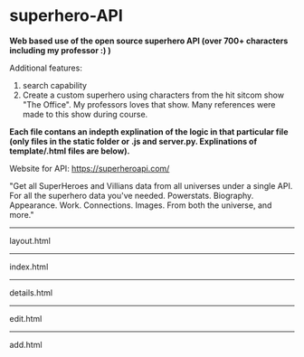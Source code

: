 # superhero-API

**Web based use of the open source superhero API (over 700+ characters including my professor :) )**

Additional features:
1. search capability
2. Create a custom superhero using characters from the hit sitcom show "The Office". My professors loves that show. Many references were made to this show during course. 

**Each file contans an indepth explination of the logic in that particular file (only files in the static folder or .js and server.py. Explinations of template/.html files are below).**



Website for API: https://superheroapi.com/

"Get all SuperHeroes and Villians data from all universes under a single API.
For all the superhero data you've needed.
Powerstats. Biography. Appearance. Work. Connections. Images.
From both the universe, and more."





__________________
layout.html

<!-- 
Detailed Explanation of layout.html
1. Document Declaration

<!DOCTYPE html>
Purpose:
This declaration tells the browser that the document is an HTML5 document.
Why it's Important:
It ensures that the browser uses the standards mode for rendering the page.
Consequence of Removal:
Without it, browsers might revert to quirks mode, which can cause inconsistent styling and behavior.
2. Opening <html> Tag

<html lang="en">
Attributes:
lang="en": Specifies that the content of this document is in English.
Purpose:
The <html> element is the root element of an HTML page.
Why it's Important:
The lang attribute helps search engines, screen readers, and other tools understand the language of the page.
Consequence of Removal:
Omitting lang might affect accessibility and SEO.
3. <head> Section

<head>
  <meta charset="UTF-8">
  <title>{% block title %}Superhero API{% endblock %}</title>
  <link rel="stylesheet" href="{{ url_for('static', filename='main.css') }}">
  {% block style %}{% endblock %}
</head>
<meta charset="UTF-8">:
Purpose:
Sets the character encoding of the document to UTF-8, which supports most characters and symbols.
Consequence of Removal:
May cause text encoding issues, especially with non-ASCII characters.
<title>{% block title %}Superhero API{% endblock %}</title>:
Purpose:
Displays the title of the page in the browser tab.
Uses Jinja templating to allow child templates to override the title.
Block Explanation:
{% block title %} starts a block that can be overridden in templates that extend this layout.
Superhero API is the default title if no override is provided.
{% endblock %} ends the block.
Consequence of Removal:
The browser tab would have no title or a default title, and child templates couldn’t customize it.
<link rel="stylesheet" href="{{ url_for('static', filename='main.css') }}">:
Purpose:
Links the external CSS file (main.css) located in the static folder.
Uses Flask’s url_for function to generate the correct URL.
Consequence of Removal:
The page would lose all styling defined in main.css.
{% block style %}{% endblock %}:
Purpose:
A placeholder block for child templates to inject page-specific CSS styles if needed.
Consequence of Removal:
You’d lose the flexibility to include additional inline styles on a per-page basis.
4. <body> Section

<body>
  <nav>
    <a href="{{ url_for('index') }}" class="logo">SuperHero</a>
    <div class="search-container">
      <input type="text" id="searchInput" placeholder="Search Heroes...">
      <button id="searchButton">Search</button>
      <button id="createHeroButton" onclick="window.location.href='/add'">Create Hero</button>
      <button id="clearButton" style="display: none;">Clear</button>
    </div>
  </nav>
  {% block content %}{% endblock %}
  {% block scripts %}{% endblock %}
</body>
<body> Tag:
Purpose:
Contains all the content that is visible on the web page.
<nav> Element:
Purpose:
Represents a section of the page that contains navigation links.
Contents:
Logo Link:
<a href="{{ url_for('index') }}" class="logo">SuperHero</a>
Explanation:
<a> tag is used for hyperlinks.
href="{{ url_for('index') }}": Uses Flask’s url_for to generate the URL for the index (home) page.
class="logo": Assigns a class for styling.
Content "SuperHero": The text that displays as the logo (note that "API" was removed as per requirements).
Consequence of Removal:
Without this link, users wouldn’t have a way to navigate back to the homepage from the nav.
Search Container:
<div class="search-container">
  <input type="text" id="searchInput" placeholder="Search Heroes...">
  <button id="searchButton">Search</button>
  <button id="createHeroButton" onclick="window.location.href='/add'">Create Hero</button>
  <button id="clearButton" style="display: none;">Clear</button>
</div>
Explanation:
<div class="search-container">: A container div with a class used for styling the search components.
<input type="text" id="searchInput" placeholder="Search Heroes...">:
An input field for search queries.
type="text": Specifies that it’s a text input.
id="searchInput": Provides a unique identifier so that JavaScript can reference it.
placeholder="Search Heroes...": Displays a light gray text hinting at the expected input.
<button id="searchButton">Search</button>:
A button that, when clicked, triggers the search functionality.
id="searchButton": Allows JavaScript to attach event listeners.
<button id="createHeroButton" onclick="window.location.href='/add'">Create Hero</button>:
A button that navigates to the add hero page.
Inline onclick attribute: When clicked, it sets the browser location to '/add'.
id="createHeroButton": For styling and JS reference.
<button id="clearButton" style="display: none;">Clear</button>:
A button intended to clear the search input; initially hidden (display: none).
Inline style is used to hide it by default.
Consequence of Removal:
Removing the search container would eliminate the site-wide search functionality.
{% block content %}{% endblock %}:
Purpose:
A placeholder for child templates to insert the main content of the page.
Consequence of Removal:
Child templates wouldn’t be able to define their own content.
{% block scripts %}{% endblock %}:
Purpose:
A placeholder for including page-specific or global scripts (typically JavaScript files) at the end of the body.
Consequence of Removal:
You would lose the ability to dynamically include JavaScript files, which may result in broken functionality.
</body> and </html> Tags:
Close the body and HTML document, respectively.
Alternative Approaches
Inline vs External CSS/JS:
An alternative to using blocks for CSS/JS is to inline them directly in the file. However, external files allow for caching and better maintainability.
Using a Frontend Framework:
Instead of manually creating navigation and content placeholders, one could use a framework like Bootstrap to simplify responsive design. However, that adds additional dependencies and complexity.
Hardcoding URLs vs url_for:
Hardcoding URLs instead of using url_for would work but would make it harder to change routes later on and could lead to broken links if the URL structure changes.



-->


____________
index.html
<!-- 
Template Inheritance

Line 1:
{% extends "layout.html" %}
What it does:
This directive tells the Jinja2 template engine that index.html extends from the base template layout.html.
All the common layout elements (such as the <head>, navigation bar, etc.) come from layout.html.
Why it's used:
To maintain a consistent layout and avoid duplicating code across multiple pages.
Consequence of Removal:
The file would become standalone, and you’d need to re-include common HTML markup, increasing redundancy and maintenance effort.
Title Block

Line 3:
{% block title %}Superhero Grid{% endblock %}
What it does:
This block sets the title of the page to "Superhero Grid".
Why it's used:
The title appears in the browser tab and helps users understand what the page represents.
Alternatives:
Hardcoding a title inside the <title> tag in layout.html would work, but using blocks allows each page to have a unique title.
Consequence of Removal:
Without this block, the page might display a default title from the base template or none at all, reducing clarity.
Content Block Start

Line 5:
{% block content %}
What it does:
Opens a block where page-specific content will be inserted.
Why it's used:
It allows child templates (like this one) to specify their own unique content within the common layout.
Consequence of Removal:
The unique content for the index page wouldn’t be rendered within the base layout.
Main Element

Line 6:
<main>
What it does:
The <main> element semantically indicates the primary content of the page.
Why it's used:
It improves accessibility and SEO by clearly delineating the main content.
Alternatives:
A generic <div> could be used, but <main> is preferred for its semantic meaning.
Consequence of Removal:
You’d lose semantic structure and potential accessibility benefits.
Search Query Conditional

Line 7:
{% if search is defined and search %}
What it does:
Checks if a search query exists.
search is defined ensures that the variable search is provided.
and search checks if it’s not an empty string.
Why it's used:
To conditionally display search-specific messages based on whether the user performed a search.
Consequence of Removal:
Without this condition, the template wouldn’t distinguish between a search result and a default homepage view.
Search Header for Results

Lines 8-12:
  {% if results|length > 0 %}
    <p class="search-header">Showing {{ results|length }} results for "{{ search }}"</p>
  {% else %}
    <p class="search-header">No matches found for "{{ search }}"</p>
  {% endif %}
What it does:
Checks if the results list has one or more items using results|length > 0.
If so, displays a paragraph with class search-header indicating how many results were found.
If no results, displays a message indicating no matches were found.
Why it's used:
To provide immediate feedback to the user about the search outcome.
Alternatives:
You could merge both conditions into one line with a ternary operator, but separating them improves clarity.
Consequence of Removal:
Without feedback, users wouldn’t know if their search was successful or if they need to adjust their query.
Default Subtitle (No Search Query)

Lines 13-15:
{% else %}
  <div class="subtitle">
    All SuperHeroes and Villians data from all Universes! Total: 731*
  </div>
{% endif %}
What it does:
If no search query is provided, a <div> with class subtitle displays a default message.
Why it's used:
It serves as a header or introductory message on the homepage when no search is active.
Consequence of Removal:
The homepage might appear empty or less informative when no search is performed.
Displaying Hero Cards

Line 16:
{% if results is defined %}
What it does:
Checks if the results variable is defined.
Why it's used:
Ensures that there is data to display before rendering the hero grid.
Consequence of Removal:
If results are undefined, you might try to iterate over a non-existent list, leading to errors.
Line 17:
<div id="heroGrid">
What it does:
Creates a container <div> with the id heroGrid.
This id is used by CSS (and possibly JavaScript) to style and manage the grid layout of hero cards.
Why it's used:
It helps in applying a grid layout and margin/padding as defined in main.css.
Consequence of Removal:
Without this container, the hero cards wouldn’t be arranged in a grid, and styling would be lost.
Line 18:
{% for hero in results %}
What it does:
Begins a loop that iterates over each hero in the results list.
Why it's used:
Dynamically generates a hero card for each hero in the results.
Consequence of Removal:
Without the loop, you wouldn’t dynamically render multiple hero cards.
Line 19-25: Hero Card Link
   <a href="/view/{{ hero.id }}" class="hero-card">
      <img src="{{ hero.image.url }}" alt="{{ hero.name }}">
      <div class="hero-details">
          <h2>{{ hero.name }}</h2>
          <p><strong>Real Name:</strong> {{ hero.biography['full-name'] or 'N/A' }}</p>
          <p><strong>Aliases:</strong> {% if hero.biography.aliases and hero.biography.aliases|length > 0 %}{{ hero.biography.aliases|join(', ') }}{% else %}N/A{% endif %}</p>
      </div>
   </a>
<a href="/view/{{ hero.id }}" class="hero-card">:
Creates an anchor (link) that wraps the entire hero card.
href="/view/{{ hero.id }}" dynamically constructs a URL to view the hero’s details.
class="hero-card" applies CSS styling to the card.
Consequence:
Without the <a> tag, each hero would not be clickable to view details.
<img src="{{ hero.image.url }}" alt="{{ hero.name }}">:
Displays the hero's image.
src="{{ hero.image.url }}" dynamically sets the image source.
alt="{{ hero.name }}" provides alternative text for accessibility.
Consequence:
Removing the <img> would leave the card without an image, reducing visual appeal.
<div class="hero-details">:
A container for text details of the hero.
Consequence:
Without it, text might not be grouped or styled correctly.
<h2>{{ hero.name }}</h2>:
Displays the hero’s name as a secondary heading.
Consequence:
If removed, the hero’s name might not be clearly emphasized.
<p><strong>Real Name:</strong> {{ hero.biography['full-name'] or 'N/A' }}</p>:
A paragraph that displays the hero’s real name.
Uses <strong> to emphasize the label "Real Name:".
Uses a Jinja conditional (or 'N/A') to provide a fallback if no full name is present.
<p><strong>Aliases:</strong> ...</p>:
Similar to the above, it displays the hero’s aliases.
Uses an inline {% if %} condition to check if aliases exist and to join them with commas, otherwise shows "N/A".
Consequence:
Removing any of these details would reduce the amount of information available in each hero card.
Line 26:
{% endfor %}
What it does:
Closes the for loop.
Consequence:
Omitting the loop closure would cause a template error.
Line 27:
</div>
What it does:
Closes the heroGrid <div> container.
Consequence:
If not closed, the HTML structure would be invalid, leading to rendering issues.
Line 28-30:
{% else %}
  <div id="heroGrid"></div>
  <div id="loader" style="display: none;">Loading more heroes...</div>
{% endif %}
Explanation:
The {% else %} clause handles cases where results is not defined.
It provides a fallback: an empty hero grid and a loader (initially hidden).
Rationale:
Ensures that the page structure remains intact even if no results exist.
Consequence:
Without this, an error might occur if results is not provided.
Line 31:
</main>
What it does:
Closes the <main> element.
Consequence:
The document structure would be broken if <main> is not closed.
Line 32:
{% endblock %}
What it does:
Closes the content block started earlier.
Consequence:
The template would not be properly closed, resulting in errors.
Scripts Block

Line 34-36:
{% block scripts %}
<script src="{{ url_for('static', filename='script.js') }}"></script>
{% endblock %}
What it does:
Begins a block for including JavaScript files specific to this page.
Loads an external JavaScript file script.js from the static folder.
Closes the scripts block.
Rationale:
Ensures that any JavaScript needed for functionality (like the search functionality) is loaded on the page.
Consequence:
Removing this block would disable the search functionality if script.js is not loaded elsewhere.
Overall Alternatives and Consequences:
Using a templating engine like Jinja2 (as we do) is a common approach for dynamically generating HTML content.
Alternatively, one could use client-side rendering (e.g., React) but that requires a very different architecture.
Removing conditional checks or templated values would lead to static pages that do not update based on data.
Summary for index.html
Template Inheritance:
The file extends layout.html for shared structure and styling.
Title Block:
Sets a specific title for this page ("Superhero Grid") which appears in the browser tab.
Content Block:
Contains a <main> element that holds all the page content.
Uses Jinja2 conditionals to display either search results (with appropriate messages) or a default subtitle.
Dynamically generates hero cards by looping over the results variable.
Each hero card is a clickable link that directs the user to the hero's details page.
Contains conditionals for showing a fallback if no results are defined.
Scripts Block:
Loads an external script to ensure that search functionality (and possibly other global functions) work on this page.
Every element and block in index.html is designed to provide a dynamic and responsive interface for browsing hero cards. Removing or modifying parts of this file would affect the display, interactivity, or overall structure of the homepage.



-->







________________
details.html
<!--
Template Inheritance

Line 1:
{% extends "layout.html" %}
What it does:
Instructs Jinja2 to extend the base template layout.html.
This means that the common structure (such as navigation, header, and footer) comes from layout.html.
Why it's important:
It promotes code reuse and maintainability.
Consequence if removed:
The file would be standalone and would need to duplicate common elements, increasing maintenance overhead.
Title Block

Line 3:
{% block title %}Hero Details{% endblock %}
What it does:
Defines the title for this page as "Hero Details".
This title is inserted into the <title> tag in the base layout.
Why it's important:
It clearly communicates the page’s purpose in the browser tab.
Consequence if removed:
The page would not have a specific title or might inherit a default one from the base layout.
Content Block

Line 5:
{% block content %}
What it does:
Opens the content block where page-specific content will be inserted.
Why it's important:
This block allows the template to insert its own unique content into the base layout.
Consequence if removed:
The page’s unique content wouldn’t be rendered within the base layout.
Main Content – <main> Tag

Line 6:
<main>
What it does:
Begins the main content area using the HTML5 <main> element.
Why it's important:
Improves semantic structure and accessibility.
Alternative:
A <div> could be used, but <main> is preferred for its semantic meaning.
Consequence if removed:
Semantic structure is lost, which may affect screen readers and SEO.
Hero Details Container

Line 7:
<div id="heroDetails">
What it does:
Creates a <div> element with the id "heroDetails", which acts as a container for all the hero details.
Why it's important:
The id is used for CSS styling (as defined in main.css) to provide consistent layout and design.
Consequence if removed:
The details would lose their styling and grouping.
Conditional Block for Professor

Lines 8-26:
{% if hero == "professor" %}
    <img src="https://www.cs.columbia.edu/~chilton/web/images/headshots/chilton-banner-headshot.jpg" alt="Professor Lydia Chilton">
    <h1>Professor Lydia Chilton</h1>
    <div class="hero-section">
      <h2>Biography &amp; Research</h2>
      <p>Lydia Chilton’s area of study is Human-Computer Interaction. Her research in AI+Design explores how artificial intelligence can empower creative problem-solving, innovation, and design.</p>
      <p>Her work is applied in creating media for journalism, developing technology for public libraries, improving risk communication during hurricanes, helping scientists explain their work, and boosting mental health in marginalized communities.</p>
    </div>
    <div class="hero-section">
      <h2>Academic Background</h2>
      <p>PhD from the University of Washington (2016)</p>
      <p>Master’s in Engineering from MIT (2009)</p>
      <p>SB from MIT (2007)</p>
      <p>Former postdoctoral fellow at Stanford University, now at Columbia Engineering since 2017.</p>
    </div>
    <div class="hero-section">
      <h2>Research &amp; Teaching</h2>
      <p>Research Areas: Graphics &amp; User Interfaces, Natural Language Processing, Artificial Intelligence &amp; Machine Learning, HCI, Design Automation, Generative AI &amp; LLMs.</p>
      <p>She leads the Computational Design Lab to build AI tools that enhance productivity by combining human creativity with computational power.</p>
      <p>She teaches courses such as User Interface Design and Designing with Generative AI.</p>
    </div>
    <div class="hero-section">
      <h2>Fun Facts</h2>
      <p>Professor Chilton has lived in Beijing three times and her Chinese name is 高雅丽 (Gao1 Ya3Li4).</p>
      <p>She even recreated famous paintings on the walls of her MIT undergraduate dorm!</p>
      <p>Contact: 612 CEPSR | lc3251@columbia.edu | (212) 853-8456</p>
    </div>
What it does:
Uses Jinja2 templating to check if the hero variable equals the string "professor".
If so, it renders a specific set of HTML elements tailored for the professor's details.
Elements inside:
<img> tag: Displays a static image for Professor Lydia Chilton.
Attributes:
src: The image URL.
alt: Alternative text for accessibility.
<h1> tag: Displays the professor's name.
Multiple <div class="hero-section"> tags: Each groups related information (Biography & Research, Academic Background, Research & Teaching, Fun Facts).
Each section uses <h2> for a subheading and <p> tags for paragraphs of text.
Rationale:
Provides a tailored presentation for the professor card, which may have a different set of details than other heroes.
Consequence if Removed:
The professor card wouldn't have its specialized layout and would fall back on the default rendering for other heroes.
Else Block for Other Heroes

Lines 27-50:
{% else %}
    {% if hero %}
       <img src="{{ hero.image.url }}" alt="{{ hero.name }}">
       <h1>{{ hero.name }}</h1>
       {% if hero.id|int > 100 %}
         <div class="hero-section">
           <h2>Biography</h2>
           <p><strong>Full Name:</strong> {{ hero.biography['full-name'] }}</p>
           <p><strong>Alter Egos:</strong> {{ hero.biography['alter-egos'] }}</p>
           <p><strong>Aliases:</strong> {{ hero.biography.aliases|join(', ') }}</p>
         </div>
         <div class="hero-section">
           <h2>Power Stats</h2>
           <p><strong>Intelligence:</strong> {{ hero.powerstats.intelligence }}</p>
           <p><strong>Strength:</strong> {{ hero.powerstats.strength }}</p>
           <p><strong>Speed:</strong> {{ hero.powerstats.speed }}</p>
           <p><strong>Durability:</strong> {{ hero.powerstats.durability }}</p>
           <p><strong>Power:</strong> {{ hero.powerstats.power }}</p>
           <p><strong>Combat:</strong> {{ hero.powerstats.combat }}</p>
         </div>
         <div class="hero-section">
           <h2>Appearance</h2>
           <p><strong>Gender:</strong> {{ hero.appearance.gender }}</p>
         </div>
         <div class="hero-section">
           <h2>Work</h2>
           <p><strong>Occupation:</strong> {{ hero.work.occupation }}</p>
         </div>
         <div style="text-align: right; margin-top: 10px;">
           <button class="edit-button" onclick="window.location.href='/edit/{{ hero.id }}'">Edit</button>
         </div>
       {% else %}
         <div class="hero-section">
           <h2>Biography</h2>
           <p><strong>Full Name:</strong> {{ hero.biography['full-name'] }}</p>
           <p><strong>Alter Egos:</strong> {{ hero.biography['alter-egos'] }}</p>
           <p><strong>Aliases:</strong> {{ hero.biography.aliases|join(', ') }}</p>
           <p><strong>Place of Birth:</strong> {{ hero.biography['place-of-birth'] }}</p>
           <p><strong>First Appearance:</strong> {{ hero.biography['first-appearance'] }}</p>
           <p><strong>Publisher:</strong> {{ hero.biography.publisher }}</p>
           <p><strong>Alignment:</strong> {{ hero.biography.alignment }}</p>
         </div>
         <div class="hero-section">
           <h2>Power Stats</h2>
           <p><strong>Intelligence:</strong> {{ hero.powerstats.intelligence }}</p>
           <p><strong>Strength:</strong> {{ hero.powerstats.strength }}</p>
           <p><strong>Speed:</strong> {{ hero.powerstats.speed }}</p>
           <p><strong>Durability:</strong> {{ hero.powerstats.durability }}</p>
           <p><strong>Power:</strong> {{ hero.powerstats.power }}</p>
           <p><strong>Combat:</strong> {{ hero.powerstats.combat }}</p>
         </div>
         <div class="hero-section">
           <h2>Appearance</h2>
           <p><strong>Gender:</strong> {{ hero.appearance.gender }}</p>
           <p><strong>Race:</strong> {{ hero.appearance.race }}</p>
           <p><strong>Height:</strong> {{ hero.appearance.height|join(' / ') }}</p>
           <p><strong>Weight:</strong> {{ hero.appearance.weight|join(' / ') }}</p>
           <p><strong>Eye Color:</strong> {{ hero.appearance['eye-color'] }}</p>
           <p><strong>Hair Color:</strong> {{ hero.appearance['hair-color'] }}</p>
         </div>
         <div class="hero-section">
           <h2>Work</h2>
           <p><strong>Occupation:</strong> {{ hero.work.occupation }}</p>
           <p><strong>Base:</strong> {{ hero.work.base }}</p>
         </div>
         <div class="hero-section">
           <h2>Connections</h2>
           <p><strong>Group Affiliation:</strong> {{ hero.connections['group-affiliation'] }}</p>
           <p><strong>Relatives:</strong> {{ hero.connections.relatives }}</p>
         </div>
       {% endif %}
    {% else %}
       <p>No hero specified.</p>
    {% endif %}
  {% endif %}
</div>
</main> {% endblock %} ```
Explanation of Else Block:
The {% else %} block handles cases where hero is not equal to "professor".
Nested {% if hero %}:
Checks if a hero object exists.
If it does, displays an image, the hero's name, and then further conditionally displays details:
If hero.id|int > 100:
This indicates a user-created hero.
Only a subset of details are shown (Biography, Power Stats, Appearance, and Work) as these are the fields the user entered.
An Edit button is provided for user-created heroes.
Else:
If the hero is from the API (ID ≤ 100), full details are displayed.
If no hero is provided:
Displays a message indicating no hero is specified.
Rationale:
This structure ensures that different types of heroes are displayed appropriately.
Consequence if Modified:
Changing these conditions might cause user-created heroes to display full details or remove the Edit option.
Closing Tags

Line 51:
{% endblock %}
Explanation:
Closes the "content" block started earlier.
Consequence:
Without closing the block, the template would have a syntax error.
Scripts Block

Lines 53-56:
{% block scripts %}
<script src="{{ url_for('static', filename='script.js') }}"></script>
{% endblock %}
Explanation:
Opens the "scripts" block, which is defined in layout.html as a placeholder for page-specific JavaScript.
Loads the external JavaScript file script.js from the static folder.
Rationale:
Ensures that any global JavaScript (e.g., search functionality) is available on the details page.
Consequence:
Removing this block could disable the search functionality on the details page.
Summary of details.html
Template Inheritance:
The page extends layout.html to reuse the common layout (header, navigation, etc.).
Title Block:
Sets the page title to "Hero Details".
Content Block:
Contains a <main> element that wraps the hero details.
Inside, a <div> with id "heroDetails" groups all content related to the hero.
Uses Jinja2 templating to conditionally render either the professor's details or, for other heroes, different layouts based on whether the hero is user-created or API-sourced.
For user-created heroes, a concise view with an Edit button is provided.
For API heroes, a more detailed view is displayed.
Scripts Block:
Includes the global script file script.js ensuring that search functionality works on the details page.
Each element, conditional, and attribute is carefully chosen to provide a clear, maintainable, and accessible presentation of hero details. Removing or modifying any part could break the intended functionality, layout, or accessibility of the page
-->

__________
edit.html
<!-- 

Detailed Explanation of edit.html
Template Inheritance and Title Block

Line 1:
{% extends "layout.html" %}
Purpose:
This directive tells Jinja2 that edit.html extends from layout.html.
It inherits the base structure (header, navigation, etc.) from layout.html.
Alternatives/Consequence:
Without extending a base layout, you'd need to duplicate common code (navigation, footer, etc.), increasing maintenance.
Line 3:
{% block title %}Edit Hero{% endblock %}
Purpose:
This block sets the title for the page.
The title "Edit Hero" will appear in the browser tab.
Consequence:
If removed, the page would fall back to the title defined in the base layout or remain untitled.
Content Block – Main Section

Line 5:
{% block content %}
Purpose:
Starts the "content" block where page-specific HTML is inserted.
Consequence:
Without it, the content wouldn’t be injected into the base layout.
Line 6:
<main class="form-page">
Purpose:
<main> indicates the main content of the page (improving semantics and accessibility).
The class "form-page" is used for CSS styling (e.g., width, margin, and padding defined in main.css).
Alternatives:
A <div> could be used, but <main> is more semantically correct.
Consequence:
Removing the class would affect the layout defined in main.css.
Line 7:
<h1>Edit Hero</h1>
Purpose:
Displays a level-1 heading with the text "Edit Hero," informing the user of the page’s function.
Consequence:
Without an <h1>, users may be unclear about the page’s purpose, and accessibility could suffer.
Form Section

Line 8:
<form id="editHeroForm" action="/edit/{{ hero_id }}" method="POST">
Purpose:
Begins a form element.
id="editHeroForm": Used for targeting by JavaScript.
action="/edit/{{ hero_id }}": Sets the endpoint where the form data is submitted. {{ hero_id }} is injected dynamically.
method="POST": Specifies that form data should be sent using the POST method.
Consequence:
Removing or altering the action or method attributes would break form submission.
Fieldset – Biography

Line 9:
<fieldset>
Purpose:
Groups related inputs (Biography fields) together for semantic and visual grouping.
Consequence:
Without <fieldset>, the form may appear less organized.
Line 10:
<legend>Biography</legend>
Purpose:
Provides a caption for the grouped fields, indicating that the following fields relate to the hero's biography.
Consequence:
Removing <legend> can reduce accessibility and user clarity.
Lines 11-13 (Full Name Field):
<label for="full_name">Full Name:</label>
<input type="text" id="full_name" name="full_name" value="{{ form.full_name or '' }}">
<span class="error" id="full_name_error">{% if errors.full_name %}{{ errors.full_name }}{% endif %}</span>
<label for="full_name">Full Name:</label>:
Associates the label "Full Name:" with the input that has id "full_name".
Improves accessibility by linking the label to its control.
<input type="text" id="full_name" name="full_name" value="{{ form.full_name or '' }}">:
Defines a text input for the full name.
The value attribute prepopulates the field with data (if any) from the server (using Jinja2 templating). If form.full_name is not provided, it defaults to an empty string.
<span class="error" id="full_name_error">...</span>:
A span to display any error message related to the full name field.
Uses Jinja templating to conditionally show an error if one exists.
Consequence:
Removing the label or span would harm usability and accessibility, and removing the value attribute would prevent prepopulation.
Lines 14-16 (Alter Egos Field):
<label for="alter_egos">Alter Egos:</label>
<input type="text" id="alter_egos" name="alter_egos" value="{{ form.alter_egos or '' }}">
<span class="error" id="alter_egos_error">{% if errors.alter_egos %}{{ errors.alter_egos }}{% endif %}</span>
Purpose:
Functions similarly to the Full Name field for the hero's alter egos.
Note:
The consistency in naming (alter_egos) ensures that data is handled uniformly.
Consequence:
Without it, the hero’s alter egos cannot be edited, and error messaging would be lost.
Lines 17-19 (Aliases Field):
<label for="aliases">Aliases (comma-separated):</label>
<input type="text" id="aliases" name="aliases" value="{{ form.aliases or '' }}">
<span class="error" id="aliases_error">{% if errors.aliases %}{{ errors.aliases }}{% endif %}</span>
Purpose:
Captures hero aliases.
The instruction “(comma-separated)” is included in the label to guide the user.
Consequence:
Removing the label or error span would reduce clarity and feedback.
Fieldset – Image

Lines 20-26:
<fieldset>
  <legend>Image</legend>
  <label for="image_option">Select an image:</label>
  <select id="image_option" name="image_option">
    <option value="no_image">No Image</option>
    <option value="michael_scott">Michael Scott</option>
    <option value="pam_beesly">Pam Beesly</option>
    <option value="jim_halpert">Jim Halpert</option>
    <option value="andy_bernard">Andy Bernard</option>
    <option value="dwight_schrute">Dwight Schrute</option>
    <option value="kevin_malone">Kevin Malone</option>
    <option value="angela_martin">Angela Martin</option>
    <option value="phyllis_lapin">Phyllis Lapin</option>
    <option value="todd_packer">Todd Packer</option>
  </select>
</fieldset>
Explanation:
The <fieldset> groups the image selection elements.
<legend> labels this group as "Image".
The <label for="image_option"> associates the text "Select an image:" with the dropdown.
The <select> element provides a dropdown menu. Each <option> represents a possible image choice, with the value used by the server to map to a specific URL.
Consequence:
Removing the <select> or options would prevent image selection; altering the structure would affect usability.
Fieldset – Power Stats

Lines 27-43:
Structure:
A <fieldset> labeled "Power Stats" that contains several pairs of <label>, <input>, and <span> for each stat (intelligence, strength, speed, durability, power, combat).
Purpose:
Groups numerical inputs together for hero attributes.
Prepopulates values with {{ form.<stat> or '' }} to preserve user input if editing.
Displays error messages if validation fails.
Consequence:
Removing any part would break the logical grouping and error display for hero power stats.
Fieldset – Appearance

Lines 44-48:
<fieldset>
  <legend>Appearance</legend>
  <label for="gender">Gender:</label>
  <input type="text" id="gender" name="gender" value="{{ form.gender or '' }}">
  <span class="error" id="gender_error">{% if errors.gender %}{{ errors.gender }}{% endif %}</span>
</fieldset>
Purpose:
Captures the hero’s appearance details, specifically the gender.
Consequence:
Removing this group would mean no input for gender, reducing the information available about the hero.
Fieldset – Work

Lines 49-53:
<fieldset>
  <legend>Work</legend>
  <label for="occupation">Occupation:</label>
  <input type="text" id="occupation" name="occupation" value="{{ form.occupation or '' }}">
  <span class="error" id="occupation_error">{% if errors.occupation %}{{ errors.occupation }}{% endif %}</span>
</fieldset>
Purpose:
Collects the hero's work-related information.
Consequence:
Removing this would eliminate the occupation input, leaving incomplete hero details.
Edit Button Group

Lines 54-57:
<div class="edit-button-group">
  <button type="submit">Submit</button>
  <button type="button" id="discardButton" data-hero-id="{{ hero_id }}">Discard Changes</button>
</div>
<div class="edit-button-group">:
A container for the two buttons.
The class is styled via main.css to display the buttons side by side with space between.
Submit Button:
<button type="submit">Submit</button>:
Triggers the form submission when clicked.
Discard Button:
<button type="button" id="discardButton" data-hero-id="{{ hero_id }}">Discard Changes</button>:
A button that does not submit the form (type "button") and instead will be handled via JavaScript (edit.js) for discarding changes.
The data-hero-id attribute holds the hero's id so the script knows which hero to redirect to if changes are discarded.
Consequence:
Removing the container or data attributes would disrupt the layout or functionality of these buttons.
Closing Tags for Form and Main

Line 58:
</form>
Explanation:
Closes the form element.
Line 59:
</main>
Explanation:
Closes the main element.
Line 60:
{% endblock %}
Explanation:
Closes the "content" block started earlier.
Scripts Block

Lines 61-64:
{% block scripts %}
<script src="{{ url_for('static', filename='edit.js') }}"></script>
{% endblock %}
Explanation:
The {% block scripts %} is used to insert page-specific scripts.
Here, it loads the external JavaScript file edit.js from the static folder.
{% endblock %} closes the block.
Rationale:
Separating scripts from HTML (and placing them in an external file) helps with maintainability and caching.
Consequence:
Without this block, the interactive behavior of the Discard Changes button (and any other edit page JavaScript) wouldn’t function.
Summary for edit.html
Template Inheritance:
The file extends layout.html, ensuring consistent layout (navigation, footer, etc.) across pages.
Title Block:
Sets the page title to "Edit Hero", which appears in the browser tab.
Content Block:
Contains a <main> element with the class "form-page" for styling.
An <h1> heading clearly indicates that the page is for editing a hero.
A form is defined with the id "editHeroForm", the correct action URL using the hero id, and method POST.
The form is organized into multiple fieldsets grouping related fields (Biography, Image, Power Stats, Appearance, Work).
Each fieldset includes labels, input fields (prepopulated using Jinja templating), and spans for error messages.
The edit button group (with class "edit-button-group") arranges the Submit and Discard Changes buttons side by side, with the Submit button on the left and the Discard Changes button on the right.
Scripts Block:
Loads edit.js as an external script that manages the Discard Changes functionality.
Every line and attribute in edit.html contributes to creating a structured, accessible, and interactive form for editing hero details. Removing or modifying these elements could result in a loss of layout, functionality, or accessibility.

-->



__________
add.html
<!-- 
Extremely Detailed Explanation of add.html
Templating and Extending the Base Layout

Line 1:
{% extends "layout.html" %}
Explanation:
This Jinja2 directive tells the template engine that add.html extends from the base file layout.html.
It means that the overall structure (header, navigation, etc.) is inherited from layout.html.
Consequence if Removed:
If removed, add.html would be a standalone file without the shared layout, so you’d lose the common navigation and styling.
Line 3:
{% block title %}Add New Hero{% endblock %}
Explanation:
This block defines the content for the title section defined in the base layout.
Here, the title is set to "Add New Hero".
This title appears in the browser’s title bar/tab.
Consequence if Removed:
The page might revert to the default title defined in layout.html (e.g., "Superhero API") or have no title if not defined elsewhere.
Content Block: Main Section

Line 5:
{% block content %}
Explanation:
This starts the "content" block, which is defined in layout.html as a placeholder where child templates insert page-specific content.
Consequence if Removed:
Without this block, your page-specific content wouldn’t be inserted into the base layout.
Line 6:
<main class="form-page">
Explanation:
The <main> element is a semantic HTML5 tag used to denote the main content of the page.
It has a class form-page which is used for styling (via main.css) to control layout, width, and margins for form pages.
Alternative:
You could use a <div> instead, but <main> is more semantic.
Consequence if Removed:
Removing the <main> tag might affect accessibility and CSS targeting.
Line 7:
<h1>Add New Hero</h1>
Explanation:
An <h1> heading displays the primary title of the page.
It informs the user that this page is for adding a new hero.
Styling:
In main.css, there’s a rule for .form-page h1 that centers the text and adds spacing.
Consequence if Removed:
The user may not immediately know the purpose of the page, reducing usability.
Line 8:
<div id="successMessage"></div>
Explanation:
This <div> is a placeholder for displaying success messages after a hero is successfully added.
It has an id "successMessage" so that JavaScript (in add.js) can easily target and update its content.
Consequence if Removed:
Success messages would have no container and wouldn’t display, reducing user feedback.
Form Element

Line 9:
<form id="addHeroForm" action="/add" method="POST">
Explanation:
The <form> element encloses all input fields for adding a new hero.
id="addHeroForm": Allows JavaScript (add.js) to reference this form.
action="/add": Specifies that the form data should be submitted to the /add endpoint.
method="POST": Indicates that the data will be sent using the POST HTTP method.
Consequence if Removed:
Without an id, JavaScript cannot target the form for Ajax submission.
Changing the action or method would disrupt data submission.
Fieldset – Biography

Line 10:
<fieldset>
Explanation:
The <fieldset> element groups related fields together (here, biography fields).
It enhances accessibility and can provide a visual grouping.
Consequence if Removed:
Fields would not be grouped visually or semantically, possibly affecting usability.
Line 11:
<legend>Biography</legend>
Explanation:
The <legend> element provides a caption for the <fieldset>, indicating that the enclosed fields relate to "Biography".
Consequence if Removed:
Users may not understand the grouping of fields; also, it may affect accessibility.
Lines 12-14:
<label for="full_name">Full Name:</label>
<input type="text" id="full_name" name="full_name" value="{{ form.full_name or '' }}">
<span class="error" id="full_name_error">{% if errors.full_name %}{{ errors.full_name }}{% endif %}</span>
Label:
<label for="full_name">Full Name:</label>:
Associates the text "Full Name:" with the input element whose id is "full_name".
Enhances accessibility and usability.
Consequence if Removed:
Users (especially those using screen readers) would have difficulty understanding the purpose of the input.
Input:
<input type="text" id="full_name" name="full_name" value="{{ form.full_name or '' }}">:
A text input field for the full name.
id and name both are "full_name" for accessibility and for form data submission.
value="{{ form.full_name or '' }}" uses Jinja templating to prepopulate the input with any existing value from the form data; if none exists, it defaults to an empty string.
Consequence if Removed:
The field would not appear, and data submission for the hero’s full name would be impossible.
Error Span:
<span class="error" id="full_name_error">{% if errors.full_name %}{{ errors.full_name }}{% endif %}</span>:
A <span> element designated to display error messages related to the full name field.
It uses a Jinja conditional: if there is an error message for "full_name" in the errors dictionary, it displays it.
Consequence if Removed:
Validation errors would not be displayed next to the field, reducing user guidance.
Similar Structure for Alter Egos and Aliases:
Lines 15–20 follow the same pattern:
A label, an input field (with id and name "alter_egos" and "aliases" respectively), and a corresponding <span> for error messages.
Rationale:
Consistency in structure makes it easier to validate and style.
Consequence if Removed:
The user may not know what to input, and errors would not be shown.
Fieldset – Image

Line 21:
<fieldset>
Explanation:
Begins a new fieldset for image selection.
Line 22:
<legend>Image</legend>
Explanation:
Provides a caption for the fieldset indicating that the following inputs relate to image selection.
Line 23:
<label for="image_option">Select an image:</label>
Explanation:
Label for the image selection dropdown.
Line 24-33:
<select id="image_option" name="image_option">
  <option value="no_image">No Image</option>
  <option value="michael_scott">Michael Scott</option>
  <option value="pam_beesly">Pam Beesly</option>
  <option value="jim_halpert">Jim Halpert</option>
  <option value="andy_bernard">Andy Bernard</option>
  <option value="dwight_schrute">Dwight Schrute</option>
  <option value="kevin_malone">Kevin Malone</option>
  <option value="angela_martin">Angela Martin</option>
  <option value="phyllis_lapin">Phyllis Lapin</option>
  <option value="todd_packer">Todd Packer</option>
</select>
Explanation:
<select> element provides a dropdown menu for image options.
Each <option> inside specifies a value (used by the server to determine the URL) and display text.
Why:
This allows the user to choose from predefined images rather than having to upload or manually enter a URL.
Consequence if Removed:
Without the select dropdown, the user would not be able to choose an image option.
Fieldset – Power Stats

Lines 34-50:
This fieldset groups inputs related to hero power stats.
Each stat (intelligence, strength, speed, durability, power, combat) is given:
A <label> indicating the stat name.
An <input type="text"> field with a unique id and name.
A <span class="error"> element for displaying error messages if validation fails.
Rationale:
Grouping these related fields together improves the form’s organization.
Prepopulating values with {{ form.stat or '' }} ensures that if there is already data (perhaps from a failed submission), it remains visible.
Consequence if Removed:
Users would have no place to enter power stats, and error messaging would be lost.
Fieldset – Appearance

Lines 51-56:
Similar structure as before: a fieldset for "Appearance" containing:
A <label> for Gender.
An <input> for Gender.
A <span> for error messages.
Rationale:
Separates appearance information from other data for clarity.
Consequence if Removed:
Appearance data input would be lost or improperly grouped.
Fieldset – Work

Lines 57-62:
Fieldset for "Work" includes:
A <label> for Occupation.
An <input> field for Occupation.
A <span> element for error messages.
Rationale:
Keeps work-related information together.
Consequence if Removed:
Loss of structured input for work details and associated error messaging.
Submit Button

Line 63:
<button type="submit">Submit</button>
Explanation:
A <button> element that, when clicked, submits the form.
type="submit" specifies that it triggers form submission.
Rationale:
Essential for sending the form data to the server.
Consequence if Removed:
Without a submit button, the user would have no means to submit the form.
Closing Main and Content Blocks

Line 64:
</form>
</main>
{% endblock %}
Explanation:
Closes the form and main elements.
{% endblock %} ends the "content" block initiated earlier.
Consequence if Removed:
The HTML structure would be incomplete, causing rendering or template errors.
Scripts Block

Lines 65-68:
{% block scripts %}
<script src="{{ url_for('static', filename='script.js') }}"></script>
<script src="{{ url_for('static', filename='add.js') }}"></script>
{% endblock %}
Explanation:
{% block scripts %} begins a block for including JavaScript files.
<script src="{{ url_for('static', filename='script.js') }}"></script> loads a global script (e.g., for search functionality) from the static folder.
<script src="{{ url_for('static', filename='add.js') }}"></script> loads the script that handles form submission for adding a hero.
{% endblock %} closes the block.
Rationale:
Separating JavaScript into external files (instead of inline) improves maintainability, caching, and separation of concerns.
Consequence if Removed:
The form’s Ajax functionality (and potentially search functionality) would not work.
Summary of add.html Explanation
Template Inheritance:
The file extends layout.html to inherit common layout elements.
Title Block:
Sets the page title to "Add New Hero".
Content Block:
Contains a <main> element with class "form-page" for consistent styling.
A heading, a success message placeholder, and a structured form divided into fieldsets.
Each fieldset groups related inputs (Biography, Image, Power Stats, Appearance, Work).
Each input is accompanied by a label and an error span to show validation messages.
Scripts Block:
Loads external JavaScript files (script.js for global behaviors and add.js for form submission logic).
If any part of this structure is removed or altered, the form might lose its layout, styling, or interactive functionality. Using Jinja templating ensures that dynamic data (such as prepopulated values and error messages) is inserted where needed.


-->
